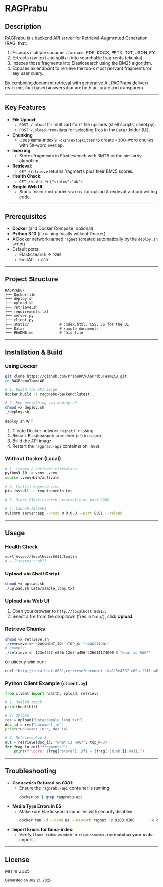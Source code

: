 # RAGPrabu

## Description
RAGPrabu is a backend API server for Retrieval‑Augmented Generation (RAG) that:
1. Accepts multiple document formats: PDF, DOCX, PPTX, TXT, JSON, PY.
2. Extracts raw text and splits it into searchable fragments (chunks).
3. Indexes those fragments into Elasticsearch using the BM25 algorithm.
4. Exposes an endpoint to retrieve the top‑k most relevant fragments for any user query.

By combining document retrieval with generative AI, RAGPrabu delivers real‑time, fact‑based answers that are both accurate and transparent.

---

## Key Features
- **File Upload**:
  - `POST /upload` for multipart-form file uploads (shell scripts, client.py).
  - `POST /upload-from-data` for selecting files in the `Data/` folder (UI).
- **Chunking**:
  - Uses llama‑index’s `TokenTextSplitter` to create ~300-word chunks with 50-word overlap.
- **Indexing**:
  - Stores fragments in Elasticsearch with BM25 as the similarity algorithm.
- **Retrieval**:
  - `GET /retrieve` returns fragments plus their BM25 scores.
- **Health Check**:
  - `GET /health` → `{"status":"ok"}`.
- **Simple Web UI**:
  - Static `index.html` under `static/` for upload & retrieval without writing code.

---

## Prerequisites
- **Docker** (and Docker Compose, optional)
- **Python 3.10** (if running locally without Docker)
- A Docker network named `ragnet` (created automatically by the `deploy.sh` script)
- Default ports:
  - Elasticsearch → `9200`
  - FastAPI → `8081`

---

## Project Structure
```
RAGPrabu/
├── Dockerfile
├── deploy.sh
├── upload.sh
├── retrieve.sh
├── requirements.txt
├── server.py
├── client.py
├── static/              # index.html, CSS, JS for the UI
├── Data/                # sample documents
└── README.md            # this file
```

---

## Installation & Build

### Using Docker
```bash
git clone https://github.com/PrabuKP/RAGPrabuTeamLAB.git
cd RAGPrabuTeamLAB

# 1. Build the API image
docker build -t ragprabu-backend:latest .

# 2. Run everything via deploy.sh
chmod +x deploy.sh
./deploy.sh
```

`deploy.sh` will:
1. Create Docker network `ragnet` if missing
2. Restart Elasticsearch container (`es`) in `ragnet`
3. Build the API image
4. Restart the `ragprabu-api` container on `:8081`

### Without Docker (Local)
```bash
# 1. Create & activate virtualenv
python3.10 -m venv .venv
source .venv/bin/activate

# 2. Install dependencies
pip install -r requirements.txt

# 3. Start Elasticsearch externally on port 9200

# 4. Launch FastAPI
uvicorn server:app --host 0.0.0.0 --port 8081 --reload
```

---

## Usage

### Health Check
```bash
curl http://localhost:8081/health
# → {"status":"ok"}
```

### Upload via Shell Script
```bash
chmod +x upload.sh
./upload.sh Data/sample_long.txt
```

### Upload via Web UI
1. Open your browser to `http://localhost:8081/`.
2. Select a file from the dropdown (files in `Data/`), click **Upload**.

### Retrieve Chunks
```bash
chmod +x retrieve.sh
./retrieve.sh <DOCUMENT_ID> <TOP_K> "<QUESTION>"
# example:
./retrieve.sh 123e4567-e89b-12d3-a456-426614174000 5 "what is RAG?"
```
Or directly with curl:
```bash
curl "http://localhost:8081/retrieve?document_id=123e4567-e89b-12d3-a456-426614174000&question=what%20is%20RAG%3F&top_k=5"
```

### Python Client Example (`client.py`)
```python
from client import health, upload, retrieve

# 1. Health check
print(health())

# 2. Upload
res = upload("Data/sample_long.txt")
doc_id = res["document_id"]
print("Document ID:", doc_id)

# 3. Retrieve top‑3
out = retrieve(doc_id, "what is RAG?", top_k=3)
for frag in out["fragments"]:
    print(f"Score: {frag['score']:.3f} – {frag['chunk'][:80]}…")
```

---

## Troubleshooting
- **Connection Refused on 8081**:
  - Ensure the `ragprabu-api` container is running:
    ```bash
    docker ps | grep ragprabu-api
    ```
- **Media Type Errors in ES**:
  - Make sure Elasticsearch launches with security disabled:
    ```bash
    docker run -d --name es --network ragnet -p 9200:9200       -e discovery.type=single-node -e xpack.security.enabled=false       docker.elastic.co/elasticsearch/elasticsearch:8.6.2
    ```
- **Import Errors for llama-index**:
  - Verify `llama-index` version in `requirements.txt` matches your code imports.

---

## License
MIT © 2025

<sub>Generated on July 21, 2025</sub>

